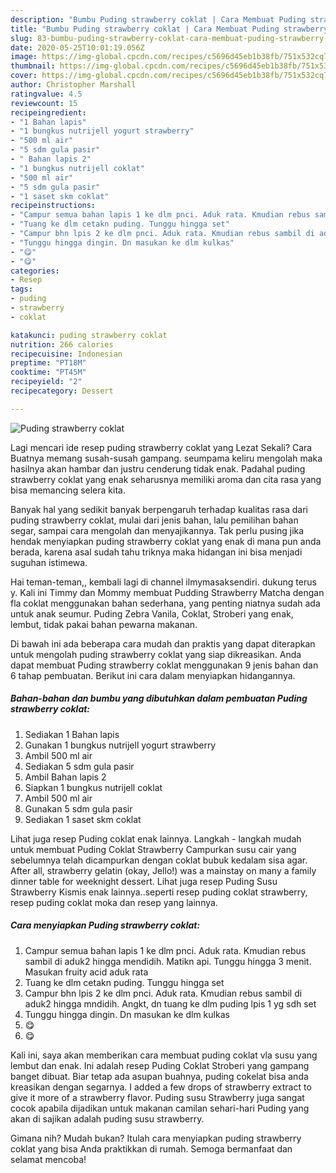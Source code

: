 ```yaml
---
description: "Bumbu Puding strawberry coklat | Cara Membuat Puding strawberry coklat Yang Lezat Sekali"
title: "Bumbu Puding strawberry coklat | Cara Membuat Puding strawberry coklat Yang Lezat Sekali"
slug: 83-bumbu-puding-strawberry-coklat-cara-membuat-puding-strawberry-coklat-yang-lezat-sekali
date: 2020-05-25T10:01:19.056Z
image: https://img-global.cpcdn.com/recipes/c5696d45eb1b38fb/751x532cq70/puding-strawberry-coklat-foto-resep-utama.jpg
thumbnail: https://img-global.cpcdn.com/recipes/c5696d45eb1b38fb/751x532cq70/puding-strawberry-coklat-foto-resep-utama.jpg
cover: https://img-global.cpcdn.com/recipes/c5696d45eb1b38fb/751x532cq70/puding-strawberry-coklat-foto-resep-utama.jpg
author: Christopher Marshall
ratingvalue: 4.5
reviewcount: 15
recipeingredient:
- "1 Bahan lapis"
- "1 bungkus nutrijell yogurt strawberry"
- "500 ml air"
- "5 sdm gula pasir"
- " Bahan lapis 2"
- "1 bungkus nutrijell coklat"
- "500 ml air"
- "5 sdm gula pasir"
- "1 saset skm coklat"
recipeinstructions:
- "Campur semua bahan lapis 1 ke dlm pnci. Aduk rata. Kmudian rebus sambil di aduk2 hingga mendidih. Matikn api. Tunggu hingga 3 menit. Masukan fruity acid aduk rata"
- "Tuang ke dlm cetakn puding. Tunggu hingga set"
- "Campur bhn lpis 2 ke dlm pnci. Aduk rata. Kmudian rebus sambil di aduk2 hingga mndidih. Angkt, dn tuang ke dlm puding lpis 1 yg sdh set"
- "Tunggu hingga dingin. Dn masukan ke dlm kulkas"
- "😋"
- "😋"
categories:
- Resep
tags:
- puding
- strawberry
- coklat

katakunci: puding strawberry coklat 
nutrition: 266 calories
recipecuisine: Indonesian
preptime: "PT18M"
cooktime: "PT45M"
recipeyield: "2"
recipecategory: Dessert

---
```



![Puding strawberry coklat](https://img-global.cpcdn.com/recipes/c5696d45eb1b38fb/751x532cq70/puding-strawberry-coklat-foto-resep-utama.jpg)

Lagi mencari ide resep puding strawberry coklat yang Lezat Sekali? Cara Buatnya memang susah-susah gampang. seumpama keliru mengolah maka hasilnya akan hambar dan justru cenderung tidak enak. Padahal puding strawberry coklat yang enak seharusnya memiliki aroma dan cita rasa yang bisa memancing selera kita.

Banyak hal yang sedikit banyak berpengaruh terhadap kualitas rasa dari puding strawberry coklat, mulai dari jenis bahan, lalu pemilihan bahan segar, sampai cara mengolah dan menyajikannya. Tak perlu pusing jika hendak menyiapkan puding strawberry coklat yang enak di mana pun anda berada, karena asal sudah tahu triknya maka hidangan ini bisa menjadi suguhan istimewa.

Hai teman-teman,, kembali lagi di channel ilmymasaksendiri. dukung terus y. Kali ini Timmy dan Mommy membuat Pudding Strawberry Matcha dengan fla coklat menggunakan bahan sederhana, yang penting niatnya sudah ada untuk anak seumur. Puding Zebra Vanila, Coklat, Stroberi yang enak, lembut, tidak pakai bahan pewarna makanan.


Di bawah ini ada beberapa cara mudah dan praktis yang dapat diterapkan untuk mengolah puding strawberry coklat yang siap dikreasikan. Anda dapat membuat Puding strawberry coklat menggunakan 9 jenis bahan dan 6 tahap pembuatan. Berikut ini cara dalam menyiapkan hidangannya.

<!--inarticleads1-->

##### Bahan-bahan dan bumbu yang dibutuhkan dalam pembuatan Puding strawberry coklat:

1. Sediakan 1 Bahan lapis
1. Gunakan 1 bungkus nutrijell yogurt strawberry
1. Ambil 500 ml air
1. Sediakan 5 sdm gula pasir
1. Ambil  Bahan lapis 2
1. Siapkan 1 bungkus nutrijell coklat
1. Ambil 500 ml air
1. Gunakan 5 sdm gula pasir
1. Sediakan 1 saset skm coklat


Lihat juga resep Puding coklat enak lainnya. Langkah - langkah mudah untuk membuat Puding Coklat Strawberry Campurkan susu cair yang sebelumnya telah dicampurkan dengan coklat bubuk kedalam sisa agar. After all, strawberry gelatin (okay, Jello!) was a mainstay on many a family dinner table for weeknight dessert. Lihat juga resep Puding Susu Strawberry Kismis enak lainnya..seperti resep puding coklat strawberry, resep puding coklat moka dan resep yang lainnya. 

<!--inarticleads2-->

##### Cara menyiapkan Puding strawberry coklat:

1. Campur semua bahan lapis 1 ke dlm pnci. Aduk rata. Kmudian rebus sambil di aduk2 hingga mendidih. Matikn api. Tunggu hingga 3 menit. Masukan fruity acid aduk rata
1. Tuang ke dlm cetakn puding. Tunggu hingga set
1. Campur bhn lpis 2 ke dlm pnci. Aduk rata. Kmudian rebus sambil di aduk2 hingga mndidih. Angkt, dn tuang ke dlm puding lpis 1 yg sdh set
1. Tunggu hingga dingin. Dn masukan ke dlm kulkas
1. 😋
1. 😋


Kali ini, saya akan memberikan cara membuat puding coklat vla susu yang lembut dan enak. Ini adalah resep Puding Coklat Stroberi yang gampang banget dibuat. Biar tetap ada asupan buahnya, puding cokelat bisa anda kreasikan dengan segarnya. I added a few drops of strawberry extract to give it more of a strawberry flavor. Puding susu Strawberry juga sangat cocok apabila dijadikan untuk makanan camilan sehari-hari Puding yang akan di sajikan adalah puding susu strawberry. 

Gimana nih? Mudah bukan? Itulah cara menyiapkan puding strawberry coklat yang bisa Anda praktikkan di rumah. Semoga bermanfaat dan selamat mencoba!
